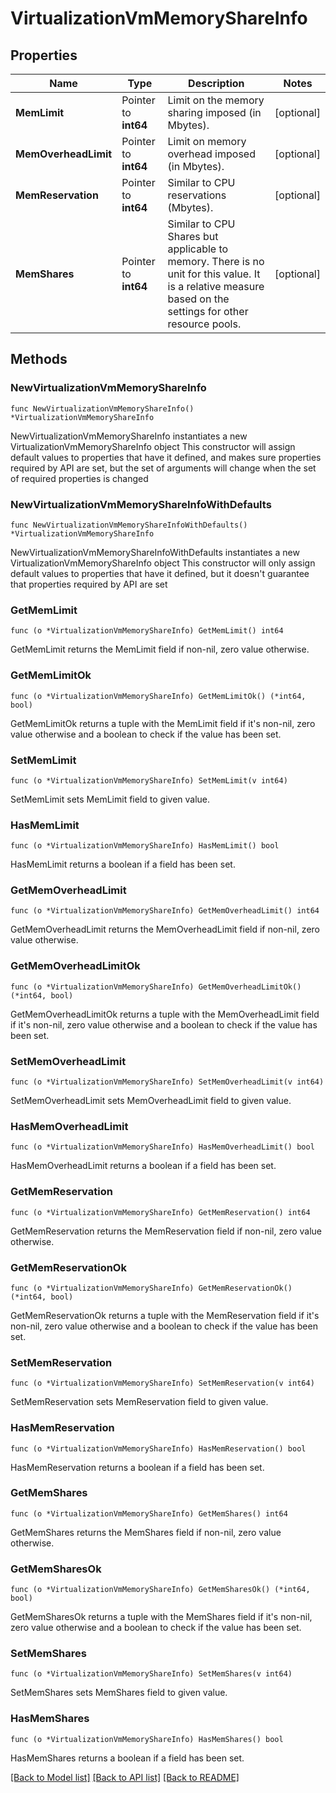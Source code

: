 # VirtualizationVmMemoryShareInfo

## Properties

Name | Type | Description | Notes
------------ | ------------- | ------------- | -------------
**MemLimit** | Pointer to **int64** | Limit on the memory sharing imposed (in Mbytes). | [optional] 
**MemOverheadLimit** | Pointer to **int64** | Limit on memory overhead imposed (in Mbytes). | [optional] 
**MemReservation** | Pointer to **int64** | Similar to CPU reservations (Mbytes). | [optional] 
**MemShares** | Pointer to **int64** | Similar to CPU Shares but applicable to memory. There is no unit for this value. It is a relative measure based on the settings for other resource pools. | [optional] 

## Methods

### NewVirtualizationVmMemoryShareInfo

`func NewVirtualizationVmMemoryShareInfo() *VirtualizationVmMemoryShareInfo`

NewVirtualizationVmMemoryShareInfo instantiates a new VirtualizationVmMemoryShareInfo object
This constructor will assign default values to properties that have it defined,
and makes sure properties required by API are set, but the set of arguments
will change when the set of required properties is changed

### NewVirtualizationVmMemoryShareInfoWithDefaults

`func NewVirtualizationVmMemoryShareInfoWithDefaults() *VirtualizationVmMemoryShareInfo`

NewVirtualizationVmMemoryShareInfoWithDefaults instantiates a new VirtualizationVmMemoryShareInfo object
This constructor will only assign default values to properties that have it defined,
but it doesn't guarantee that properties required by API are set

### GetMemLimit

`func (o *VirtualizationVmMemoryShareInfo) GetMemLimit() int64`

GetMemLimit returns the MemLimit field if non-nil, zero value otherwise.

### GetMemLimitOk

`func (o *VirtualizationVmMemoryShareInfo) GetMemLimitOk() (*int64, bool)`

GetMemLimitOk returns a tuple with the MemLimit field if it's non-nil, zero value otherwise
and a boolean to check if the value has been set.

### SetMemLimit

`func (o *VirtualizationVmMemoryShareInfo) SetMemLimit(v int64)`

SetMemLimit sets MemLimit field to given value.

### HasMemLimit

`func (o *VirtualizationVmMemoryShareInfo) HasMemLimit() bool`

HasMemLimit returns a boolean if a field has been set.

### GetMemOverheadLimit

`func (o *VirtualizationVmMemoryShareInfo) GetMemOverheadLimit() int64`

GetMemOverheadLimit returns the MemOverheadLimit field if non-nil, zero value otherwise.

### GetMemOverheadLimitOk

`func (o *VirtualizationVmMemoryShareInfo) GetMemOverheadLimitOk() (*int64, bool)`

GetMemOverheadLimitOk returns a tuple with the MemOverheadLimit field if it's non-nil, zero value otherwise
and a boolean to check if the value has been set.

### SetMemOverheadLimit

`func (o *VirtualizationVmMemoryShareInfo) SetMemOverheadLimit(v int64)`

SetMemOverheadLimit sets MemOverheadLimit field to given value.

### HasMemOverheadLimit

`func (o *VirtualizationVmMemoryShareInfo) HasMemOverheadLimit() bool`

HasMemOverheadLimit returns a boolean if a field has been set.

### GetMemReservation

`func (o *VirtualizationVmMemoryShareInfo) GetMemReservation() int64`

GetMemReservation returns the MemReservation field if non-nil, zero value otherwise.

### GetMemReservationOk

`func (o *VirtualizationVmMemoryShareInfo) GetMemReservationOk() (*int64, bool)`

GetMemReservationOk returns a tuple with the MemReservation field if it's non-nil, zero value otherwise
and a boolean to check if the value has been set.

### SetMemReservation

`func (o *VirtualizationVmMemoryShareInfo) SetMemReservation(v int64)`

SetMemReservation sets MemReservation field to given value.

### HasMemReservation

`func (o *VirtualizationVmMemoryShareInfo) HasMemReservation() bool`

HasMemReservation returns a boolean if a field has been set.

### GetMemShares

`func (o *VirtualizationVmMemoryShareInfo) GetMemShares() int64`

GetMemShares returns the MemShares field if non-nil, zero value otherwise.

### GetMemSharesOk

`func (o *VirtualizationVmMemoryShareInfo) GetMemSharesOk() (*int64, bool)`

GetMemSharesOk returns a tuple with the MemShares field if it's non-nil, zero value otherwise
and a boolean to check if the value has been set.

### SetMemShares

`func (o *VirtualizationVmMemoryShareInfo) SetMemShares(v int64)`

SetMemShares sets MemShares field to given value.

### HasMemShares

`func (o *VirtualizationVmMemoryShareInfo) HasMemShares() bool`

HasMemShares returns a boolean if a field has been set.


[[Back to Model list]](../README.md#documentation-for-models) [[Back to API list]](../README.md#documentation-for-api-endpoints) [[Back to README]](../README.md)


